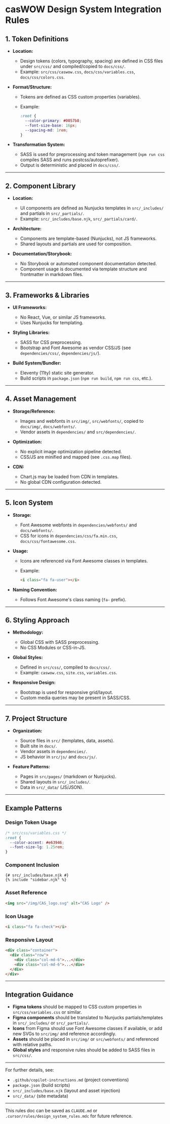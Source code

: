 # casWOW Design System Integration Rules

## 1. Token Definitions

- **Location:**

  - Design tokens (colors, typography, spacing) are defined in CSS files under `src/css/` and compiled/copied to `docs/css/`.
  - Example: `src/css/caswow.css`, `docs/css/variables.css`, `docs/css/colors.css`.

- **Format/Structure:**

  - Tokens are defined as CSS custom properties (variables).
  - Example:

    ```css
    :root {
      --color-primary: #0057b8;
      --font-size-base: 16px;
      --spacing-md: 1rem;
    }
    ```

- **Transformation System:**
  - SASS is used for preprocessing and token management (`npm run css` compiles SASS and runs postcss/autoprefixer).
  - Output is deterministic and placed in `docs/css/`.

---

## 2. Component Library

- **Location:**

  - UI components are defined as Nunjucks templates in `src/_includes/` and partials in `src/_partials/`.
  - Example: `src/_includes/base.njk`, `src/_partials/card/`.

- **Architecture:**

  - Components are template-based (Nunjucks), not JS frameworks.
  - Shared layouts and partials are used for composition.

- **Documentation/Storybook:**
  - No Storybook or automated component documentation detected.
  - Component usage is documented via template structure and frontmatter in markdown files.

---

## 3. Frameworks & Libraries

- **UI Frameworks:**

  - No React, Vue, or similar JS frameworks.
  - Uses Nunjucks for templating.

- **Styling Libraries:**

  - SASS for CSS preprocessing.
  - Bootstrap and Font Awesome as vendor CSS/JS (see `dependencies/css/`, `dependencies/js/`).

- **Build System/Bundler:**
  - Eleventy (11ty) static site generator.
  - Build scripts in `package.json` (`npm run build`, `npm run css`, etc.).

---

## 4. Asset Management

- **Storage/Reference:**

  - Images and webfonts in `src/img/`, `src/webfonts/`, copied to `docs/img/`, `docs/webfonts/`.
  - Vendor assets in `dependencies/` and `src/dependencies/`.

- **Optimization:**

  - No explicit image optimization pipeline detected.
  - CSS/JS are minified and mapped (see `.css.map` files).

- **CDN:**
  - Chart.js may be loaded from CDN in templates.
  - No global CDN configuration detected.

---

## 5. Icon System

- **Storage:**

  - Font Awesome webfonts in `dependencies/webfonts/` and `docs/webfonts/`.
  - CSS for icons in `dependencies/css/fa.min.css`, `docs/css/fontawesome.css`.

- **Usage:**

  - Icons are referenced via Font Awesome classes in templates.
  - Example:

    ```html
    <i class="fa fa-user"></i>
    ```

- **Naming Convention:**
  - Follows Font Awesome's class naming (`fa-` prefix).

---

## 6. Styling Approach

- **Methodology:**

  - Global CSS with SASS preprocessing.
  - No CSS Modules or CSS-in-JS.

- **Global Styles:**

  - Defined in `src/css/`, compiled to `docs/css/`.
  - Example: `caswow.css`, `site.css`, `variables.css`.

- **Responsive Design:**
  - Bootstrap is used for responsive grid/layout.
  - Custom media queries may be present in SASS/CSS.

---

## 7. Project Structure

- **Organization:**

  - Source files in `src/` (templates, data, assets).
  - Built site in `docs/`.
  - Vendor assets in `dependencies/`.
  - JS behavior in `src/js/` and `docs/js/`.

- **Feature Patterns:**
  - Pages in `src/pages/` (markdown or Nunjucks).
  - Shared layouts in `src/_includes/`.
  - Data in `src/_data/` (JS/JSON).

---

## Example Patterns

### Design Token Usage

```css
/* src/css/variables.css */
:root {
  --color-accent: #e63946;
  --font-size-lg: 1.25rem;
}
```

### Component Inclusion

```njk
{# src/_includes/base.njk #}
{% include "sidebar.njk" %}
```

### Asset Reference

```html
<img src="/img/CAS_logo.svg" alt="CAS Logo" />
```

### Icon Usage

```html
<i class="fa fa-check"></i>
```

### Responsive Layout

```html
<div class="container">
  <div class="row">
    <div class="col-md-6">...</div>
    <div class="col-md-6">...</div>
  </div>
</div>
```

---

## Integration Guidance

- **Figma tokens** should be mapped to CSS custom properties in `src/css/variables.css` or similar.
- **Figma components** should be translated to Nunjucks partials/templates in `src/_includes/` or `src/_partials/`.
- **Icons** from Figma should use Font Awesome classes if available, or add new SVGs to `src/img/` and reference accordingly.
- **Assets** should be placed in `src/img/` or `src/webfonts/` and referenced with relative paths.
- **Global styles** and responsive rules should be added to SASS files in `src/css/`.

---

For further details, see:

- `.github/copilot-instructions.md` (project conventions)
- `package.json` (build scripts)
- `src/_includes/base.njk` (layout and asset injection)
- `src/_data/` (site metadata)

---

This rules doc can be saved as `CLAUDE.md` or `.cursor/rules/design_system_rules.mdc` for future reference.
